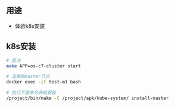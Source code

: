 ## 用途
- 体验k8s安装


## k8s安装
```bash
# 启动
make APP=os-c7-cluster start

# 连接到master节点
docker exec -it test-m1 bash

# 执行下面命令开始安装
/project/bin/make -C /project/apk/kube-system/ install-master
```
